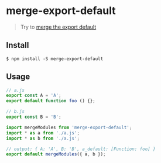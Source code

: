 # merge-export-default

> Try to [merge the export default](https://github.com/1e9/merge-export-default)

## Install

```
$ npm install -S merge-export-default
```

## Usage

```js
// a.js
export const A = 'A';
export default function foo () {}; 
```

```js
// b.js
export const B = 'B';
```

```js
import mergeModules from 'merge-export-default';
import * as a from './a.js';
import * as b from './a.js';

// output: { A: 'A', B: 'B', a_default: [Function: foo] }
export default mergeModules({ a, b }); 
```
